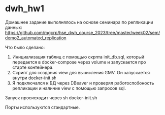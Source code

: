# dwh_hw1

Домашнее задание выполнялось на основе семинара по репликации данных: https://github.com/mgcrp/hse_dwh_course_2023/tree/master/week02/sem/demo2_automated_replication

Что было сделано:
1) Инициализация таблиц с помощью скрпта init_db.sql, который передается в docker-compose через volume и запускается про старте контейнера.
2) Скрипт для создания view для вычисления GMV. Он запускается внутри docker-init.sh
3) Я подключался к БД через DBeaver и проверял работоспобоность репликации и наличие view с помощью запросов sql.

Запуск просисходит через sh docker-init.sh

Порты используются стандартные.

